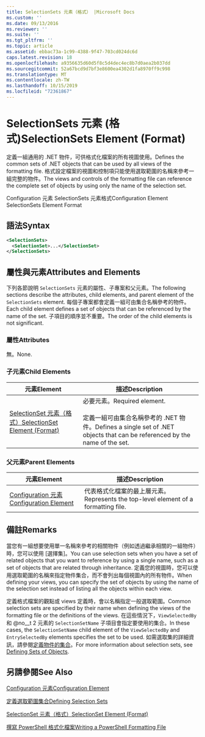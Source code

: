```yaml
---
title: SelectionSets 元素（格式） |Microsoft Docs
ms.custom: ''
ms.date: 09/13/2016
ms.reviewer: ''
ms.suite: ''
ms.tgt_pltfrm: ''
ms.topic: article
ms.assetid: ebbac73a-1c99-4388-9f47-703cd024dc6d
caps.latest.revision: 18
ms.openlocfilehash: a9356635d60d5f8c5d4dec4ec8b7d0aea2b037dd
ms.sourcegitcommit: 52a67bcd9d7bf3e8600ea4302d1fa8970ff9c998
ms.translationtype: MT
ms.contentlocale: zh-TW
ms.lasthandoff: 10/15/2019
ms.locfileid: "72361867"
---
```

# <a name="selectionsets-element-format"></a><span data-ttu-id="c27f1-102">SelectionSets 元素 (格式)</span><span class="sxs-lookup"><span data-stu-id="c27f1-102">SelectionSets Element (Format)</span></span>

<span data-ttu-id="c27f1-103">定義一組通用的 .NET 物件，可供格式化檔案的所有視圖使用。</span><span class="sxs-lookup"><span data-stu-id="c27f1-103">Defines the common sets of .NET objects that can be used by all views of the formatting file.</span></span> <span data-ttu-id="c27f1-104">格式設定檔案的視圖和控制項只能使用選取範圍的名稱來參考一組完整的物件。</span><span class="sxs-lookup"><span data-stu-id="c27f1-104">The views and controls of the formatting file can reference the complete set of objects by using only the name of the selection set.</span></span>

<span data-ttu-id="c27f1-105">Configuration 元素 SelectionSets 元素格式</span><span class="sxs-lookup"><span data-stu-id="c27f1-105">Configuration Element SelectionSets Element Format</span></span>

## <a name="syntax"></a><span data-ttu-id="c27f1-106">語法</span><span class="sxs-lookup"><span data-stu-id="c27f1-106">Syntax</span></span>

```xml
<SelectionSets>
  <SelectionSet>...</SelectionSet>
</SelectionSets>
```

## <a name="attributes-and-elements"></a><span data-ttu-id="c27f1-107">屬性與元素</span><span class="sxs-lookup"><span data-stu-id="c27f1-107">Attributes and Elements</span></span>

<span data-ttu-id="c27f1-108">下列各節說明 `SelectionSets` 元素的屬性、子專案和父元素。</span><span class="sxs-lookup"><span data-stu-id="c27f1-108">The following sections describe the attributes, child elements, and parent element of the `SelectionSets` element.</span></span> <span data-ttu-id="c27f1-109">每個子專案都會定義一組可由集合名稱參考的物件。</span><span class="sxs-lookup"><span data-stu-id="c27f1-109">Each child element defines a set of objects that can be referenced by the name of the set.</span></span> <span data-ttu-id="c27f1-110">子項目的順序並不重要。</span><span class="sxs-lookup"><span data-stu-id="c27f1-110">The order of the child elements is not significant.</span></span>

### <a name="attributes"></a><span data-ttu-id="c27f1-111">屬性</span><span class="sxs-lookup"><span data-stu-id="c27f1-111">Attributes</span></span>

<span data-ttu-id="c27f1-112">無。</span><span class="sxs-lookup"><span data-stu-id="c27f1-112">None.</span></span>

### <a name="child-elements"></a><span data-ttu-id="c27f1-113">子元素</span><span class="sxs-lookup"><span data-stu-id="c27f1-113">Child Elements</span></span>

|<span data-ttu-id="c27f1-114">元素</span><span class="sxs-lookup"><span data-stu-id="c27f1-114">Element</span></span>|<span data-ttu-id="c27f1-115">描述</span><span class="sxs-lookup"><span data-stu-id="c27f1-115">Description</span></span>|
|-------------|-----------------|
|[<span data-ttu-id="c27f1-116">SelectionSet 元素（格式）</span><span class="sxs-lookup"><span data-stu-id="c27f1-116">SelectionSet Element (Format)</span></span>](./selectionset-element-format.md)|<span data-ttu-id="c27f1-117">必要元素。</span><span class="sxs-lookup"><span data-stu-id="c27f1-117">Required element.</span></span><br /><br /> <span data-ttu-id="c27f1-118">定義一組可由集合名稱參考的 .NET 物件。</span><span class="sxs-lookup"><span data-stu-id="c27f1-118">Defines a single set of .NET objects that can be referenced by the name of the set.</span></span>|

### <a name="parent-elements"></a><span data-ttu-id="c27f1-119">父元素</span><span class="sxs-lookup"><span data-stu-id="c27f1-119">Parent Elements</span></span>

|<span data-ttu-id="c27f1-120">元素</span><span class="sxs-lookup"><span data-stu-id="c27f1-120">Element</span></span>|<span data-ttu-id="c27f1-121">描述</span><span class="sxs-lookup"><span data-stu-id="c27f1-121">Description</span></span>|
|-------------|-----------------|
|[<span data-ttu-id="c27f1-122">Configuration 元素</span><span class="sxs-lookup"><span data-stu-id="c27f1-122">Configuration Element</span></span>](./configuration-element-format.md)|<span data-ttu-id="c27f1-123">代表格式化檔案的最上層元素。</span><span class="sxs-lookup"><span data-stu-id="c27f1-123">Represents the top-level element of a formatting file.</span></span>|

## <a name="remarks"></a><span data-ttu-id="c27f1-124">備註</span><span class="sxs-lookup"><span data-stu-id="c27f1-124">Remarks</span></span>

<span data-ttu-id="c27f1-125">當您有一組想要使用單一名稱來參考的相關物件（例如透過繼承相關的一組物件）時，您可以使用 [選擇集]。</span><span class="sxs-lookup"><span data-stu-id="c27f1-125">You can use selection sets when you have a set of related objects that you want to reference by using a single name, such as a set of objects that are related through inheritance.</span></span> <span data-ttu-id="c27f1-126">定義您的視圖時，您可以使用選取範圍的名稱來指定物件集合，而不會列出每個視圖內的所有物件。</span><span class="sxs-lookup"><span data-stu-id="c27f1-126">When defining your views, you can specify the set of objects by using the name of the selection set instead of listing all the objects within each view.</span></span>

<span data-ttu-id="c27f1-127">定義格式檔案的觀點或 views 定義時，會以名稱指定一般選取範圍。</span><span class="sxs-lookup"><span data-stu-id="c27f1-127">Common selection sets are specified by their name when defining the views of the formatting file or the definitions of the views.</span></span> <span data-ttu-id="c27f1-128">在這些情況下，`ViewSelectedBy` 和 @no__t 2 元素的 `SelectionSetName` 子項目會指定要使用的集合。</span><span class="sxs-lookup"><span data-stu-id="c27f1-128">In these cases, the `SelectionSetName` child element of the `ViewSelectedBy` and `EntrySelectedBy` elements specifies the set to be used.</span></span> <span data-ttu-id="c27f1-129">如需選取集的詳細資訊，請參閱[定義物件的集合](./defining-selection-sets.md)。</span><span class="sxs-lookup"><span data-stu-id="c27f1-129">For more information about selection sets, see [Defining Sets of Objects](./defining-selection-sets.md).</span></span>

## <a name="see-also"></a><span data-ttu-id="c27f1-130">另請參閱</span><span class="sxs-lookup"><span data-stu-id="c27f1-130">See Also</span></span>

[<span data-ttu-id="c27f1-131">Configuration 元素</span><span class="sxs-lookup"><span data-stu-id="c27f1-131">Configuration Element</span></span>](./configuration-element-format.md)

[<span data-ttu-id="c27f1-132">定義選取範圍集合</span><span class="sxs-lookup"><span data-stu-id="c27f1-132">Defining Selection Sets</span></span>](./defining-selection-sets.md)

[<span data-ttu-id="c27f1-133">SelectionSet 元素（格式）</span><span class="sxs-lookup"><span data-stu-id="c27f1-133">SelectionSet Element (Format)</span></span>](./selectionset-element-format.md)

[<span data-ttu-id="c27f1-134">撰寫 PowerShell 格式化檔案</span><span class="sxs-lookup"><span data-stu-id="c27f1-134">Writing a PowerShell Formatting File</span></span>](./writing-a-powershell-formatting-file.md)
